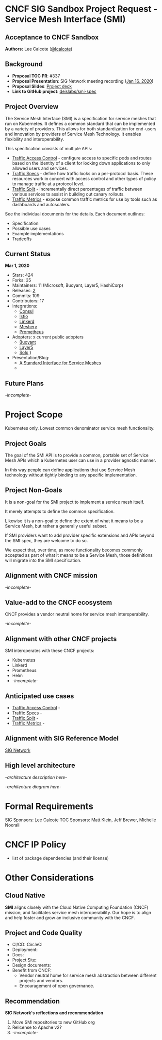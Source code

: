 # CNCF SIG Sandbox Project Request - Service Mesh Interface (SMI)

## Acceptance to CNCF Sandbox

**Authors:** Lee Calcote ([@lcalcote](https://twitter.com/lcalcote))

## Background

- **Proposal TOC PR**: [#337  ](https://github.com/cncf/toc/issues/337) 
- **Proposal Presentation**: SIG Network meeting recording ([Jan 16, 2020](https://youtu.be/1eOrDXUrS-k))
- **Proposal Slides**: [Project deck](https://docs.google.com/presentation/d/11MssWPEyolaZwmJfg7sKE2BwSnGsmrXR3tdCscwf-WA/edit?usp=sharing)
- **Link to GitHub project**: [deislabs/smi-spec](https://github.com/deislabs/smi-spec)

## Project Overview

The Service Mesh Interface (SMI) is a specification for service meshes that run on Kubernetes. 
It defines a common standard that can be implemented by a variety of providers. This allows for both standardization for end-users and innovation by providers of Service Mesh Technology. It enables flexibility and interoperability.

This specification consists of multiple APIs:

- [Traffic Access Control](https://github.com/deislabs/smi-spec/blob/master/traffic-access-control.md) - configure access to specific pods and routes based on the identity of a client for locking down applications to only allowed users and services.
- [Traffic Specs](https://github.com/deislabs/smi-spec/blob/master/traffic-specs.md) - define how traffic looks on a per-protocol basis. These resources work in concert with access control and other types of policy to manage traffic at a protocol level.
- [Traffic Split](https://github.com/deislabs/smi-spec/blob/master/traffic-split.md) - incrementally direct percentages of traffic between various services to assist in building out canary rollouts.
- [Traffic Metrics](https://github.com/deislabs/smi-spec/blob/master/traffic-metrics.md) - expose common traffic metrics for use by tools such as dashboards and autoscalers.

See the individual documents for the details. Each document outlines:

- Specification
- Possible use cases
- Example implementations
- Tradeoffs

## Current Status

__Mar 1, 2020__

- Stars: 424
- Forks: 35
- Maintainers: 11 (Microsoft, Buoyant, Layer5, HashiCorp)
- Releases: [2](https://github.com/deislabs/smi-sdk-go/releases)
- Commits: 109
- Contributors: 17
- Integrations:
  - [Consul](https://consul.io)
  - [Istio](https://istio.io)
  - [Linkerd](https://linkerd.io)
  - [Meshery](https://meshery.io)
  - [Prometheus](https://prometheus.io)
- Adopters: x current public adopters
  - [Buoyant](https://buoyant.io)
  - [Layer5](https://layer5.io)
  - [Solo](https://solo.io)
)
- Presentation/Blog:
  - [A Standard Interface for Service Meshes](https://layer5.io/blog/a-standard-interface-for-service-meshes)
  - 
  
## Future Plans

_-incomplete-_

# Project Scope

Kubernetes only. Lowest common denominator service mesh functionality.

## Project Goals

The goal of the SMI API is to provide a common, portable set of Service Mesh APIs which a Kubernetes user can use in a provider agnostic manner.

In this way people can define applications that use Service Mesh technology without tightly binding to any specific implementation.

## Project Non-Goals
It is a non-goal for the SMI project to implement a service mesh itself.

It merely attempts to define the common specification.

Likewise it is a non-goal to define the extent of what it means to be a Service Mesh, but rather a generally useful subset. 

If SMI providers want to add provider specific extensions and APIs beyond the SMI spec, they are welcome to do so. 

We expect that, over time, as more functionality becomes commonly accepted as part of what it means to be a Service Mesh, those definitions will migrate into the SMI specification.

## Alignment with CNCF mission
_-incomplete-_

## Value-add to the CNCF ecosystem

CNCF provides a vendor neutral home for service mesh interoperability.

_-incomplete-_

## Alignment with other CNCF projects

SMI interoperates with these CNCF projects:

- Kubernetes
- Linkerd
- Prometheus
- Helm
- _-incomplete-_

## Anticipated use cases

- [Traffic Access Control](https://github.com/deislabs/smi-spec/blob/master/traffic-access-control.md) - 
- [Traffic Specs](https://github.com/deislabs/smi-spec/blob/master/traffic-specs.md) - 
- [Traffic Split](https://github.com/deislabs/smi-spec/blob/master/traffic-split.md) - 
- [Traffic Metrics](https://github.com/deislabs/smi-spec/blob/master/traffic-metrics.md) - 

## Alignment with SIG Reference Model

[SIG Network](https://github.com/cncf/sig-network)

## High level architecture

_-architecture description here-_

_-architecture diagram here-_

# Formal Requirements

SIG Sponsors: Lee Calcote
TOC Sponsors: Matt Klein, Jeff Brewer, Michelle Noorali

# CNCF IP Policy

- list of package dependencies (and their license)

# Other Considerations

## Cloud Native

**SMI** aligns closely with the Cloud Native Computing Foundation (CNCF) mission, and facilitates service mesh interoperability. Our hope is to align and help foster and grow an inclusive community with the CNCF.

## Project and Code Quality

- CI/CD: CircleCI
- Deployment:
- Docs:
- Project Site:
- Design documents:
- Benefit from CNCF:
  - Vendor neutral home for service mesh abstraction between different projects and vendors.
  - Encouragement of open governance.

## Recommendation

**SIG Network's reflections and recommendation**

1. Move SMI repositories to new GitHub org
1. Relicense to Apache v2?
1. _-incomplete-_